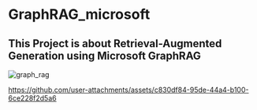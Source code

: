 # GraphRAG_microsoft

## This Project is about  Retrieval-Augmented Generation using Microsoft GraphRAG 

![graph_rag](https://github.com/user-attachments/assets/838a0f30-b403-4b01-8455-ea848e9db507)

https://github.com/user-attachments/assets/c830df84-95de-44a4-b100-6ce228f2d5a6

